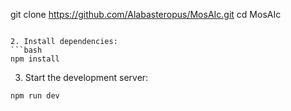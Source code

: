 git clone https://github.com/Alabasteropus/MosAIc.git
cd MosAIc
```

2. Install dependencies:
```bash
npm install
```

3. Start the development server:
```bash
npm run dev